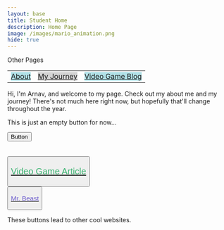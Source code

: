 ```yaml
---
layout: base
title: Student Home 
description: Home Page
image: /images/mario_animation.png
hide: true
---
```



<html lang="en">
    <p>Other Pages</p>
    <table>
        <tr>
            <td><a href="http://127.0.0.1:4100/Arnav_2025/about/" style="background-color:powderblue;">About</a></td>
            <td><a href="http://127.0.0.1:4100/Arnav_2025/journey/" style="background-color:lightgray;">My Journey</a></td>
            <td><a href="http://127.0.0.1:4100/Arnav_2025/videogameblog/" style="background-color:powderblue;">Video Game Blog</a></td>
        </tr>
    </table>
    Hi, I'm Arnav, and welcome to my page. Check out my about me and my journey! There's not much here right now, but hopefully that'll change throughout the year. 
    <div>
    <p>This is just an empty button for now...</p>
    <button>Button</button>
    </div>
    <br>
    <br>
    <div>
    <button><a href="https://en.wikipedia.org/wiki/Video_game"><p style="color:MediumSeaGreen; font-size:20px;">Video Game Article</p></a></button>
    <br>
    <button><a href="https://www.youtube.com/channel/UCX6OQ3DkcsbYNE6H8uQQuVA"><p style="color:SlateBlue; font-size:15px">Mr. Beast</p></a></button>
    <p>These buttons lead to other cool websites.</p>
    </div>
</html>